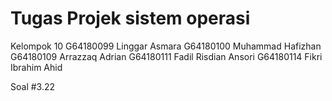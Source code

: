 # Tugas Projek sistem operasi

Kelompok 10
G64180099	Linggar Asmara
G64180100	Muhammad Hafizhan
G64180109	Arrazzaq Adrian
G64180111	Fadil Risdian Ansori
G64180114	Fikri Ibrahim Ahid


Soal #3.22

